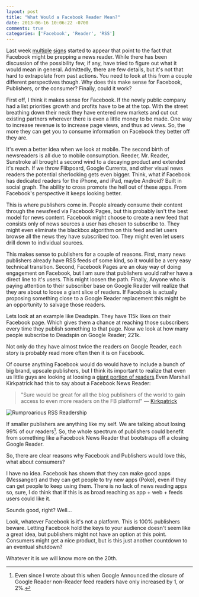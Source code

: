 ```yaml
---
layout: post
title: "What Would a Facebook Reader Mean?"
date: 2013-06-16 10:06:22 -0700
comments: true
categories: ['Facebook', 'Reader', 'RSS']
---
```


Last week [multiple](http://techcrunch.com/2013/06/14/facebook-reader/) [signs](http://techcrunch.com/2013/06/13/api-code-could-point-to-facebook-building-an-rss-reader/) started to appear that point to the fact that Facebook might be prepping a news reader. While there has been discussion of the possibility few, if any, have tried to figure out what it would mean in general. Admittedly, there are few details, but it's not that hard to extrapolate from past actions. You need to look at this from a couple different perspectives though. Why does this make sense for Facebook, Publishers, or the consumer? Finally, could it work?

First off, I think it makes sense for Facebook. If the newly public company had a list priorities growth and profits have to be at the top. With the street breathing down their neck they have entered new markets and cut out existing partners wherever there is even a little money to be made. One way to increase revenue is to increase page views, and thus ad views. So, the more they can get you to consume information on Facebook they better off they are.

It's even a better idea when we look at mobile. The second birth of newsreaders is all due to mobile consumption. Reeder, Mr. Reader, Sunstroke all brought a second wind to a decaying product and extended it's reach. If we throw Flibpoard, Google Currents, and other visual news readers the potential sherlocking gets even bigger. Think, what if Facebook has dedicated readers for the iPhone, and iPad, maybe Android? Built in social graph. The ability to cross promote the hell out of these apps. From Facebook's perspective it keeps looking better.

This is where publishers come in. People already consume their content through the newsfeed via Facebook Pages, but this probably isn't the best model for news content. Facebook might choose to create a new feed that consists only of news sources a user has chosen to subscribe to. They might even eliminate the blackbox algorithm on this feed and let users browse all the news they have subscribed too. They might even let users drill down to individual sources.

This makes sense to publishers for a couple of reasons. First, many news publishers already have RSS feeds of some kind, so it would be a very easy technical transition. Second, Facebook Pages are an okay way of doing engagement on Facebook, but I am sure that publishers would rather have a direct line to it's users. This might loosen the path. Finally, Anyone who is paying attention to their subscriber base on Google Reader will realize that they are about to loose a giant slice of readers. If Facebook is actually proposing something close to a Google Reader replacement this might be an opportunity to salvage those readers.

Lets look at an example like Deadspin. They have 115k likes on their Facebook page. Which gives them a chance at reaching those subscribers every time they publish something to that page. Now we look at how many people subscribe to Deadspin on Google Reader; 221k.

Not only do they have almost twice the readers on Google Reader, each story is probably read more often then it is on Facebook.

Of course anything Facebook would do would have to include a bunch of big brand, upscale publishers, but I think its important to realize that even us little guys are looking at loosing a [giant portion of readers](http://www.rumproarious.com/2013/03/13/wow/).Even Marshall Kirkpatrick had this to say about a Facebook News Reader:

> "Sure would be great for all the blog publishers of the world to gain access to even more readers on the FB platform!" — [Kirkpatrick](http://fyre.it/NAnpw3.4)

![Rumproarious RSS Readership](https://files.app.net/1/17960/amBKuQvyQd_VYMdDTWqDh-ZN6IPXv0hNplSwxD2KsxZoZA-jcHFonAxXZMAJLuJm6oajZFeNMeq9wbU00H32Yh17MZXhF86ua606u8-YKv3sP04os407gsMGchU9-LBII8h6a_pxmanlcWnojRo-q4x3_XD-SSSRRzOdTvQefxqfAnPGt4tmsPzU-_LNR6Mvj)

If smaller publishers are anything like my self. We are talking about losing 99% of our readers[^readership]. So, the whole spectrum of publishers could benefit from something like a Facebook News Reader that bootstraps off a closing Google Reader.

So, there are clear reasons why Facebook and Publishers would love this, what about consumers?

I have no idea. Facebook has shown that they can make good apps (Messanger) and they can get people to try new apps (Poke), even if they can get people to keep using them. There is no lack of news reading apps so, sure, I do think that if this is as broad reaching as app + web + feeds users could like it.

Sounds good, right? Well...

Look, whatever Facebook is it's not a platform. This is 100% publishers beware. Letting Facebook hold the keys to your audience doesn't seem like a great idea, but publishers might not have an option at this point. Consumers might get a nice product, but is this just another countdown to an eventual shutdown?

Whatever it is we will know more on the 20th.

[^readership]: Even since I wrote about this when Google Announced the closure of Google Reader non-Reader feed readers have only increased by 1, or 2%.